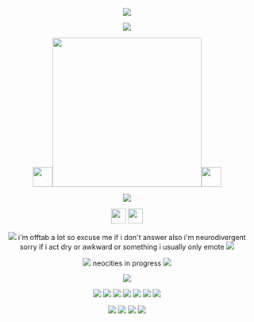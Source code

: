 <p align="center">
<img src="https://pixelsafari.neocities.org/buttons/bestviewedcomp.gif"/>
</p>

<p align="center">
<img src="https://pixelsafari.neocities.org/dividers/bluestarribbon2.gif"/>
</p>

<p align="center">
<img src="https://pixelsafari.neocities.org/favicon/animals/ungulate/sheep.gif" height="40"/><img src="https://files.catbox.moe/3bbirl.png" height="300"/><img src="https://pixelsafari.neocities.org/favicon/animals/ungulate/sheep.gif" height="40"/>
</p>

<p align="center">
<img src="https://pixelsafari.neocities.org/dividers/flowerfield.gif"/>
</p>
<p align="center">
<img src="https://64.media.tumblr.com/a65629d57cf033a532a981d9e96ba4c9/fe33a9fe02b3f8cb-80/s75x75_c1/32d3f61df17e6de8fdeac9cb4668159459125233.pnj" height="30"/> <img src="https://64.media.tumblr.com/7ff7ca74f3fda2b5c6bded287255cb69/c4372e8d0b74cc83-7f/s75x75_c1/620a99b65283ad1c59d13bf27b94caa496dbdcff.pnj" height="30"/>
</p>
<p align="center">
<img src="https://pixelsafari.neocities.org/favicon/nature/plant/flower/yellow2.gif"/> i'm offtab a lot so excuse me if i don't answer also i'm neurodivergent sorry if i act dry or awkward or something i usually only emote <img src="https://pixelsafari.neocities.org/favicon/nature/plant/flower/yellow2.gif"/>
</p>
<p align="center">
<img src="https://pixelsafari.neocities.org/favicon/nature/star/star32.gif"/> neocities in progress <img src="https://pixelsafari.neocities.org/favicon/nature/star/star32.gif"/>
</p>

<p align="center">
<img src="https://pixelsafari.neocities.org/dividers/sheep.gif"/>
</p>

<p align="center">
<img src="https://64.media.tumblr.com/c47e3e6808eaf6e21916e6d4cc61aeb7/c524f86fcee157cf-e7/s100x200/b59c10dcd7532d2ac230a16c154d07feee57af92.gifv"/>
<img src="https://64.media.tumblr.com/5e09258a24b6680fc2a68aae773c1406/1373ca7e2e49f816-60/s100x200/6e5728c867dab0a05d67cc33fa7bec682e2a8047.gifv"/>
<img src="https://64.media.tumblr.com/8ab4a318f8235412cfe82e847aa93e93/e5f72ed85f6e6bff-ab/s100x200/483e42f2750c9a46ed4d3300beabc91a89317b9c.pnj"/>
<img src="https://pixelsafari.neocities.org/stamps/more/nice.png"/>
<img src="https://64.media.tumblr.com/0785749b059f7caf29b77a483aa87a62/27c0928af7639d6a-89/s100x200/946bee80b084f7e3aba92943736c1b632538b146.pnj"/>
<img src="https://64.media.tumblr.com/2ea2a7cab2874f9f11f3de79950b6178/4a6363f27461dff9-a9/s100x200/7bd585dbcb58e0e1bf23b9539de5fe106c8ffb22.pnj"/>
<img src="https://pixelsafari.neocities.org/stamps/cloud.png"/> 
</p>

<p align="center">
<img src="https://pixelsafari.neocities.org/blinkies/giveasmile.gif"/>
<img src="https://pixelsafari.neocities.org/blinkies/simplethings.gif"/>
<img src="https://pixelsafari.neocities.org/blinkies/teddybears2.gif"/>
<img src="https://pixelsafari.neocities.org/blinkies/makemesmile.gif"/>
</p>
